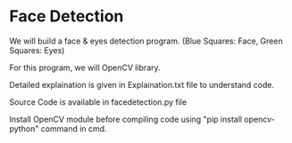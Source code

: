 # Face Detection
We will build a face & eyes detection program. (Blue Squares: Face,  Green Squares: Eyes)

For this program, we will OpenCV library.

Detailed explaination is given in Explaination.txt file to understand code.

Source Code is available in facedetection.py file

Install OpenCV module before compiling code using "pip install opencv-python" command in cmd.
